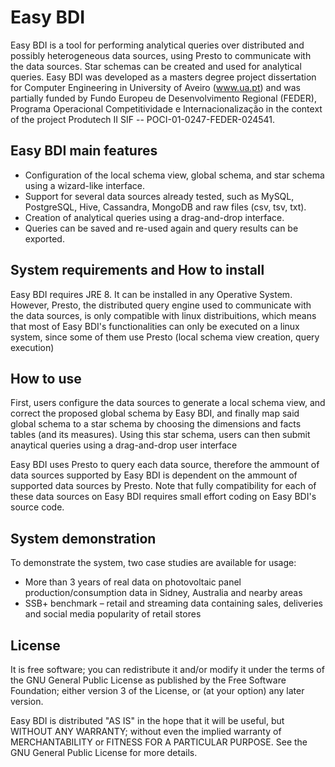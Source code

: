 # Easy BDI
Easy BDI is a tool for performing analytical queries over distributed and possibly heterogeneous data sources, using Presto to communicate with the data sources. Star schemas can be created and used for analytical queries.
Easy BDI was developed as a masters degree project dissertation for Computer Engineering in University of Aveiro (www.ua.pt) and was partially funded by Fundo Europeu de Desenvolvimento Regional (FEDER), Programa Operacional Competitividade e Internacionalização in the context of the project Produtech II SIF -- POCI-01-0247-FEDER-024541.



## Easy BDI main features
- Configuration of the local schema view, global schema, and star schema using a wizard-like interface.
- Support for several data sources already tested, such as MySQL, PostgreSQL, Hive, Cassandra, MongoDB and raw files (csv, tsv, txt).
- Creation of analytical queries using a drag-and-drop interface.
- Queries can be saved and re-used again and query results can be exported.

## System requirements and How to install
Easy BDI requires JRE 8. It can be installed in any Operative System. However, Presto, the distributed query engine used to communicate with the data sources, is only compatible with linux distribuitions, which means that most of Easy BDI's functionalities can only be executed on a linux system, since some of them use Presto (local schema view creation, query execution)

## How to use

First, users configure the data sources to generate a local schema view, and correct the proposed global schema by Easy BDI, and finally map said global schema to a star schema by choosing the dimensions and facts tables (and its measures). Using this star schema, users can then submit anaytical queries using a drag-and-drop user interface

Easy BDI uses Presto to query each data source, therefore the ammount of data sources supported by Easy BDI is dependent on the ammount of supported data sources by Presto. Note that fully compatibility for each of these data sources on Easy BDI requires small effort coding on Easy BDI's source code.


## System demonstration

To demonstrate the system, two case studies are available for usage:
- More than 3 years of real data on photovoltaic panel production/consumption data in Sidney, Australia and nearby areas
- SSB+ benchmark – retail and streaming data containing sales, deliveries and social media popularity of retail stores

## License

It is free software; you can redistribute it and/or modify
it under the terms of the GNU General Public License as published by
the Free Software Foundation; either version 3 of the License, or
(at your option) any later version.

Easy BDI is distributed "AS IS" in the hope that it will be useful,
but WITHOUT ANY WARRANTY; without even the implied warranty of
MERCHANTABILITY or FITNESS FOR A PARTICULAR PURPOSE.  See the
GNU General Public License for more details.
